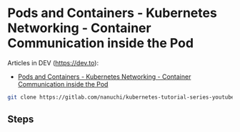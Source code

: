 # Pods and Containers - Kubernetes Networking - Container Communication inside the Pod

Articles in DEV (https://dev.to):

* [Pods and Containers - Kubernetes Networking - Container Communication inside the Pod](https://dev.to/techworld_with_nana/kubernetes-pods-vs-docker-containers-k8s-networking-basics-32mm)

```sh
git clone https://gitlab.com/nanuchi/kubernetes-tutorial-series-youtube.git
```

## Steps
